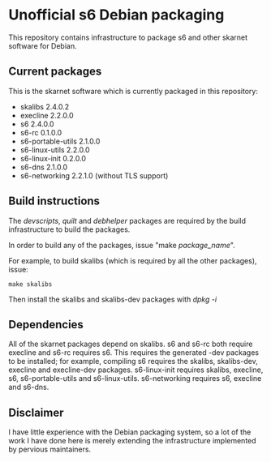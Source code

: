 # Unofficial s6 Debian packaging

This repository contains infrastructure to package s6 and other skarnet 
software for Debian.

## Current packages

This is the skarnet software which is currently packaged in this 
repository:

* skalibs 2.4.0.2
* execline 2.2.0.0
* s6 2.4.0.0
* s6-rc 0.1.0.0
* s6-portable-utils 2.1.0.0
* s6-linux-utils 2.2.0.0
* s6-linux-init 0.2.0.0
* s6-dns 2.1.0.0
* s6-networking 2.2.1.0 (without TLS support)

## Build instructions

The _devscripts_, _quilt_ and _debhelper_ packages are required by the build
infrastructure to build the packages. 

In order to build any of the packages, issue "make _package\_name_".

For example, to build skalibs (which is required by all the other packages),
issue:

```shell
make skalibs
```

Then install the skalibs and skalibs-dev packages with _dpkg -i_

## Dependencies

All of the skarnet packages depend on skalibs. s6 and s6-rc both require
execline and s6-rc requires s6. This requires the generated -dev packages to 
be installed; for example, compiling s6 requires the skalibs, skalibs-dev,
execline and execline-dev packages. s6-linux-init requires skalibs, execline,
s6, s6-portable-utils and s6-linux-utils. s6-networking requires s6, execline
and s6-dns.

## Disclaimer

I have little experience with the Debian packaging system, so a lot of the work
I have done here is merely extending the infrastructure implemented by 
pervious maintainers.
